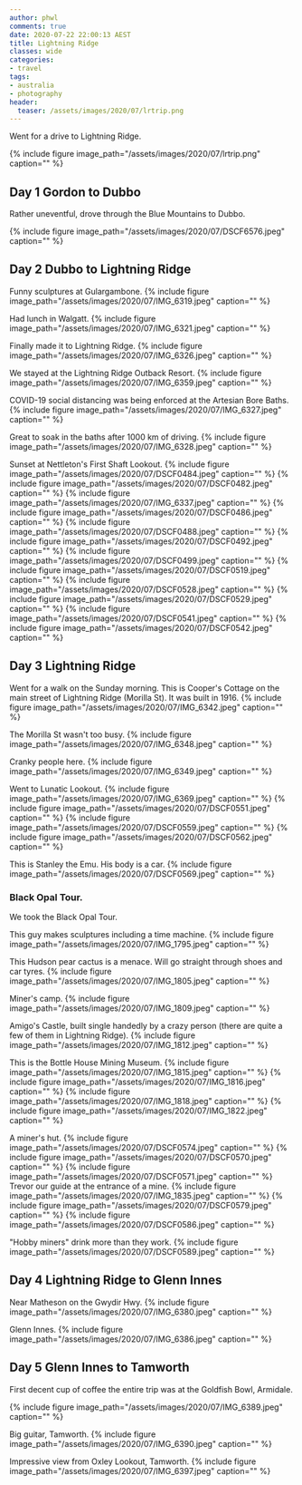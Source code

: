 ```yaml
---
author: phwl
comments: true
date: 2020-07-22 22:00:13 AEST
title: Lightning Ridge
classes: wide
categories:
- travel
tags:
- australia
- photography
header:
  teaser: /assets/images/2020/07/lrtrip.png
---
```


Went for a drive to Lightning Ridge.

{% include figure image_path="/assets/images/2020/07/lrtrip.png" caption="" %}
<!-- more -->

## Day 1 Gordon to Dubbo
Rather uneventful, drove through the Blue Mountains to Dubbo.

{% include figure image_path="/assets/images/2020/07/DSCF6576.jpeg" caption="" %}

## Day 2 Dubbo to Lightning Ridge
Funny sculptures at Gulargambone.
{% include figure image_path="/assets/images/2020/07/IMG_6319.jpeg" caption="⁩" %}

Had lunch in Walgatt.
{% include figure image_path="/assets/images/2020/07/IMG_6321.jpeg" caption="" %}

Finally made it to Lightning Ridge.
{% include figure image_path="/assets/images/2020/07/IMG_6326.jpeg" caption="" %}

We stayed at the Lightning Ridge Outback Resort.
{% include figure image_path="/assets/images/2020/07/IMG_6359.jpeg" caption="" %}

COVID-19 social distancing was being enforced at the Artesian Bore Baths.
{% include figure image_path="/assets/images/2020/07/IMG_6327.jpeg" caption="" %}

Great to soak in the baths after 1000 km of driving.
{% include figure image_path="/assets/images/2020/07/IMG_6328.jpeg" caption="" %}

Sunset at Nettleton's First Shaft Lookout.
{% include figure image_path="/assets/images/2020/07/DSCF0484.jpeg" caption="" %}
{% include figure image_path="/assets/images/2020/07/DSCF0482.jpeg" caption="" %}
{% include figure image_path="/assets/images/2020/07/IMG_6337.jpeg" caption="" %}
{% include figure image_path="/assets/images/2020/07/DSCF0486.jpeg" caption="" %}
{% include figure image_path="/assets/images/2020/07/DSCF0488.jpeg" caption="" %}
{% include figure image_path="/assets/images/2020/07/DSCF0492.jpeg" caption="" %}
{% include figure image_path="/assets/images/2020/07/DSCF0499.jpeg" caption="" %}
{% include figure image_path="/assets/images/2020/07/DSCF0519.jpeg" caption="" %}
{% include figure image_path="/assets/images/2020/07/DSCF0528.jpeg" caption="" %}
{% include figure image_path="/assets/images/2020/07/DSCF0529.jpeg" caption="" %}
{% include figure image_path="/assets/images/2020/07/DSCF0541.jpeg" caption="" %}
{% include figure image_path="/assets/images/2020/07/DSCF0542.jpeg" caption="" %}

## Day 3 Lightning Ridge
Went for a walk on the Sunday morning. This is Cooper's Cottage on the main street of Lightning Ridge (Morilla St). It was built in 1916.
{% include figure image_path="/assets/images/2020/07/IMG_6342.jpeg" caption="" %}

The Morilla St wasn't too busy.
{% include figure image_path="/assets/images/2020/07/IMG_6348.jpeg" caption="" %}

Cranky people here.
{% include figure image_path="/assets/images/2020/07/IMG_6349.jpeg" caption="" %}

Went to Lunatic Lookout.
{% include figure image_path="/assets/images/2020/07/IMG_6369.jpeg" caption="" %}
{% include figure image_path="/assets/images/2020/07/DSCF0551.jpeg" caption="" %}
{% include figure image_path="/assets/images/2020/07/DSCF0559.jpeg" caption="" %}
{% include figure image_path="/assets/images/2020/07/DSCF0562.jpeg" caption="" %}

This is Stanley the Emu. His body is a car.
{% include figure image_path="/assets/images/2020/07/DSCF0569.jpeg" caption="" %}
### Black Opal Tour. 
We took the Black Opal Tour.

This guy makes sculptures including a time machine.
{% include figure image_path="/assets/images/2020/07/IMG_1795.jpeg" caption="" %}

This Hudson pear cactus is a menace. Will go straight through shoes and car tyres.
{% include figure image_path="/assets/images/2020/07/IMG_1805.jpeg" caption="" %}

Miner's camp.
{% include figure image_path="/assets/images/2020/07/IMG_1809.jpeg" caption="" %}

Amigo's Castle, built single handedly by a crazy person (there are quite a few of them in Lightning Ridge).
{% include figure image_path="/assets/images/2020/07/IMG_1812.jpeg" caption="" %}

This is the Bottle House Mining Museum.
{% include figure image_path="/assets/images/2020/07/IMG_1815.jpeg" caption="" %}
{% include figure image_path="/assets/images/2020/07/IMG_1816.jpeg" caption="" %}
{% include figure image_path="/assets/images/2020/07/IMG_1818.jpeg" caption="" %}
{% include figure image_path="/assets/images/2020/07/IMG_1822.jpeg" caption="" %}

A miner's hut.
{% include figure image_path="/assets/images/2020/07/DSCF0574.jpeg" caption="" %}
{% include figure image_path="/assets/images/2020/07/DSCF0570.jpeg" caption="" %}
{% include figure image_path="/assets/images/2020/07/DSCF0571.jpeg" caption="" %}
Trevor our guide at the entrance of a mine.
{% include figure image_path="/assets/images/2020/07/IMG_1835.jpeg" caption="" %}
{% include figure image_path="/assets/images/2020/07/DSCF0579.jpeg" caption="" %}
{% include figure image_path="/assets/images/2020/07/DSCF0586.jpeg" caption="" %}

"Hobby miners" drink more than they work.
{% include figure image_path="/assets/images/2020/07/DSCF0589.jpeg" caption="" %}
## Day 4 Lightning Ridge to Glenn Innes
Near Matheson on the Gwydir Hwy.
{% include figure image_path="/assets/images/2020/07/IMG_6380.jpeg" caption="" %}

Glenn Innes.
{% include figure image_path="/assets/images/2020/07/IMG_6386.jpeg" caption="" %}

## Day 5 Glenn Innes to Tamworth
First decent cup of coffee the entire trip was at the Goldfish Bowl, Armidale.

{% include figure image_path="/assets/images/2020/07/IMG_6389.jpeg" caption="" %}

Big guitar, Tamworth.
{% include figure image_path="/assets/images/2020/07/IMG_6390.jpeg" caption="" %}

Impressive view from Oxley Lookout, Tamworth.
{% include figure image_path="/assets/images/2020/07/IMG_6397.jpeg" caption="" %}

